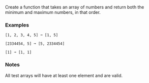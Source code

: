 
Create a function that takes an array of numbers and return both the minimum and maximum numbers, in that order.

### Examples

```
[1, 2, 3, 4, 5] ➞ [1, 5]

[2334454, 5] ➞ [5, 2334454]

[1] ➞ [1, 1]
```

### Notes

All test arrays will have at least one element and are valid.
